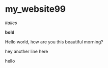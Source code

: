 # my_website99

*italics*

**bold**

Hello world, how are you this beautiful morning?

hey another line here

hello